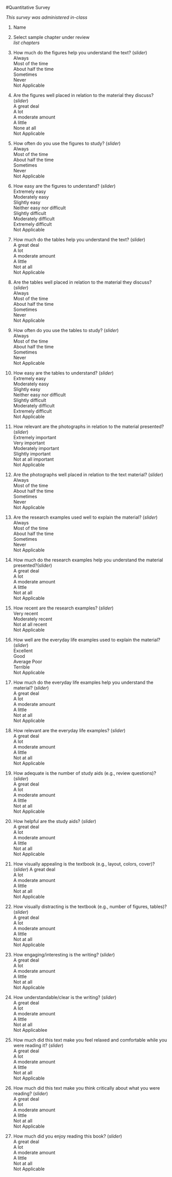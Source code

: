 #Quantitative Survey

*This survey was administered in-class*

1. Name

2. Select sample chapter under review  
*list chapters*

3. How much do the figures help you understand the text? (*slider*)  
Always  
Most of the time  
About half the time  	
Sometimes  
Never  
Not Applicable  

4. Are the figures well placed in relation to the material they discuss? (*slider*)  
A great deal  
A lot  
A moderate amount  
A little  
None at all  
Not Applicable

5. How often do you use the figures to study? (*slider*)  
Always  
Most of the time  
About half the time  	
Sometimes  
Never  
Not Applicable  

6. How easy are the figures to understand? (*slider*)  
Extremely easy  
Moderately easy  
Slightly easy  
Neither easy nor difficult  
Slightly difficult  
Moderately difficult  
Extremely difficult  
Not Applicable

7. How much do the tables help you understand the text? (*slider*)  
A great deal  
A lot  
A moderate amount  
A little  
Not at all  
Not Applicable

8. Are the tables well placed in relation to the material they discuss? (*slider*)  
Always  
Most of the time  
About half the time  	
Sometimes  
Never  
Not Applicable  

9. How often do you use the tables to study?  (*slider*)  
Always  
Most of the time  
About half the time  	
Sometimes  
Never  
Not Applicable  

10. How easy are the tables to understand? (*slider*)  
Extremely easy  
Moderately easy  
Slightly easy  
Neither easy nor difficult  
Slightly difficult  
Moderately difficult  
Extremely difficult  
Not Applicable

11. How relevant are the photographs in relation to the material presented?(*slider*)  
Extremely important	 
Very important  
Moderately important  
Slightly important  
Not at all important  
Not Applicable

12. Are the photographs well placed in relation to the text material? (*slider*)  
Always  
Most of the time  
About half the time  	
Sometimes  
Never  
Not Applicable  

13. Are the research examples used well to explain the material? (*slider*)  
Always  
Most of the time  
About half the time  	
Sometimes  
Never  
Not Applicable  

14. How much do the research examples help you understand the material presented?(*slider*)  
A great deal  
A lot  
A moderate amount  
A little  
Not at all  
Not Applicable

15. How recent are the research examples? (*slider*)  
Very recent  
Moderately recent  
Not at all recent  
Not Applicable

16. How well are the everyday life examples used to explain the material? (*slider*)  
Excellent  
Good  
Average	Poor  
Terrible  
Not Applicable

17. How much do the everyday life examples help you understand the material? (*slider*)  
A great deal  
A lot  
A moderate amount  
A little  
Not at all  
Not Applicable

18. How relevant are the everyday life examples? (*slider*)  
A great deal  
A lot  
A moderate amount  
A little  
Not at all  
Not Applicable

19. How adequate is the number of study aids (e.g., review questions)? (*slider*)  
A great deal  
A lot  
A moderate amount  
A little  
Not at all  
Not Applicable

20. How helpful are the study aids? (*slider*)  
A great deal  
A lot  
A moderate amount  
A little  
Not at all  
Not Applicable

21. How visually appealing is the textbook (e.g., layout, colors, cover)? (*slider*)
A great deal  
A lot  
A moderate amount  
A little  
Not at all  
Not Applicable

22. How visually distracting is the textbook (e.g., number of figures, tables)?  (*slider*)  
A great deal  
A lot  
A moderate amount  
A little  
Not at all  
Not Applicable

23. How engaging/interesting is the writing? (*slider*)  
A great deal  
A lot  
A moderate amount  
A little  
Not at all  
Not Applicable

24. How understandable/clear is the writing? (*slider*)  
A great deal  
A lot  
A moderate amount  
A little  
Not at all  
Not Applicablee

25. How much did this text make you feel relaxed and comfortable while you were reading it? (*slider*)  
A great deal  
A lot  
A moderate amount  
A little  
Not at all  
Not Applicable

26. How much did this text make you think critically about what you were reading? (*slider*)  
A great deal  
A lot  
A moderate amount  
A little  
Not at all  
Not Applicable

27. How much did you enjoy reading this book? (*slider*)  
A great deal  
A lot  
A moderate amount  
A little  
Not at all  
Not Applicable